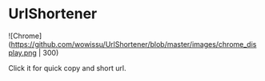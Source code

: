 # UrlShortener

![Chrome](https://github.com/wowissu/UrlShortener/blob/master/images/chrome_display.png | 300)


Click it for quick copy and short url.


